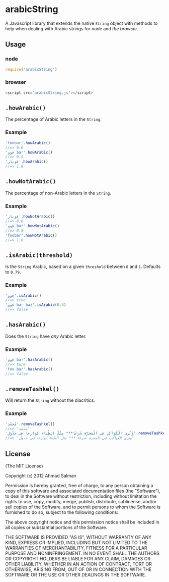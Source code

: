 # arabicString

A Javascript library that extends the native `String` object with methods to help when dealing with Arabic strings for _node_ and _the browser_.

## Usage
### node
```js
require('arabicString')
```
### browser
```js
<script src="arabicString.js"></script>
```

## ```.howArabic()```

The percentage of Arabic letters in the `String`.

### Example

```js
'foobar'.howArabic()
//=> 0.0
'فوو bar'.howArabic()
//=> 0.5
'فوبار'.howArabic()
//=> 1.0
```

## ```.howNotArabic()```

The percentage of non-Arabic letters in the `String`.

### Example

```js
'فوبار'.howNotArabic()
//=> 0.0
'فوو bar'.howNotArabic()
//=> 0.5
'foobar'.howNotArabic()
//=> 1.0
```

## ```.isArabic(threshold)```

Is the `String` Arabic, based on a given `threshold` between `0` and `1`. Defaults to `0.79`.

### Example

```js
'فوو'.isArabic()
//=> true
'فوو bar baz'.isArabic(0.5)
//=> false
```

## ```.hasArabic()```

Does the `String` have _any_ Arabic letter.

### Example

```js
'فوو bar'.hasArabic()
//=> ture
'foo bar'.hasArabic()
//=> false
```

## ```.removeTashkel()```

Will return the `String` without the diacritics.

### Example

```js
'مٌحمْد'.removeTashkel()
//=> 'محمد'
'وَتُرى الْكَوَاكِبِ فِي الْمَجَرَّةِ شَرَعَا*** مِثْلُ الظِّباءِ كوارعا فِي جَدْوَلِ'.removeTashkel()
//=> 'وترى الكواكب في المجرة شرعا *** مثل الظباء كوارعا في جدول'
```

## License 

(The MIT License)

Copyright (c) 2012 Ahmad Salman

Permission is hereby granted, free of charge, to any person obtaining a copy of this software and associated documentation files (the "Software"), to deal in the Software without restriction, including without limitation the rights to use, copy, modify, merge, publish, distribute, sublicense, and/or sell copies of the Software, and to permit persons to whom the Software is furnished to do so, subject to the following conditions:

The above copyright notice and this permission notice shall be included in all copies or substantial portions of the Software.

THE SOFTWARE IS PROVIDED "AS IS", WITHOUT WARRANTY OF ANY KIND, EXPRESS OR IMPLIED, INCLUDING BUT NOT LIMITED TO THE WARRANTIES OF MERCHANTABILITY, FITNESS FOR A PARTICULAR PURPOSE AND NONINFRINGEMENT. IN NO EVENT SHALL THE AUTHORS OR COPYRIGHT HOLDERS BE LIABLE FOR ANY CLAIM, DAMAGES OR OTHER LIABILITY, WHETHER IN AN ACTION OF CONTRACT, TORT OR OTHERWISE, ARISING FROM, OUT OF OR IN CONNECTION WITH THE SOFTWARE OR THE USE OR OTHER DEALINGS IN THE SOFTWARE.
		
